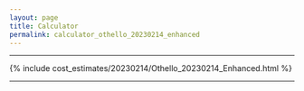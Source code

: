 ```yaml
---
layout: page
title: Calculator
permalink: calculator_othello_20230214_enhanced
---
```


___

{% include cost_estimates/20230214/Othello_20230214_Enhanced.html %}

___



